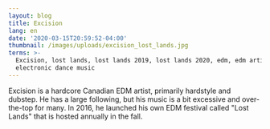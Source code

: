 ```yaml
---
layout: blog
title: Excision
lang: en
date: '2020-03-15T20:59:52-04:00'
thumbnail: /images/uploads/excision_lost_lands.jpg
terms: >-
  Excision, lost lands, lost lands 2019, lost lands 2020, edm, edm artist,
  electronic dance music
---
```

Excision is a hardcore Canadian EDM artist, primarily hardstyle and dubstep. He has a large following, but his music is a bit excessive and over-the-top for many. In 2016, he launched his own EDM festival called "Lost Lands" that is hosted annually in the fall.
